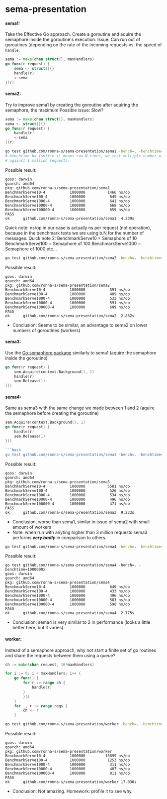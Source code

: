 # sema-presentation


#### sema1:
Take the Effective Go approach. Create a goroutine and aquire the semaphore inside the goroutine's execution.
Issue: Can run out of goroutines (depending on the rate of the incoming requests vs. the speed of `handle`.
```go
sema := make(chan struct{}, maxHandlers)
go func(r request) {
    sema <- struct{}{}
    handle(r)
    <-sema
}(r)

```
#### sema2:
Try to improve sema1 by creating the goroutine after aquiring the semaphore, the maximum
Possible issue: Slow?
```go
sema := make(chan struct{}, maxHandlers)
sema <- struct{}{}
go func(r request) {
    handle(r)
    <-sema
}(r)
```

```bash
go test github.com/ronna-s/sema-presentation/sema1 -bench=. -benchtime=1000000x
#-benchtime Nx (suffix x) means run N times, we test multiple number of workers
# against 1 million requests.
```
Possible result:
```
goos: darwin
goarch: amd64
pkg: github.com/ronna-s/sema-presentation/sema1
BenchmarkServe10-4       	 1000000	      1466 ns/op
BenchmarkServe100-4      	 1000000	       649 ns/op
BenchmarkServe1000-4     	 1000000	       641 ns/op
BenchmarkServe10000-4    	 1000000	       668 ns/op
BenchmarkServe100000-4   	 1000000	       659 ns/op
PASS
ok  	github.com/ronna-s/sema-presentation/sema1	4.239s
```

Quick note: ns/op in our case is actually ns per request (not operation), because in the benchmark tests we are using b.N for the number of messages.
Quick note 2: 
BenchmarkServe10 = Semaphore of 10
BenchmarkServe100 = Semaphore of 100
BenchmarkServe1000 = Semaphore of 1000
etc...

```bash
go test github.com/ronna-s/sema-presentation/sema2 -bench=. -benchtime=1000000x
```
Possible result:
```
goos: darwin
goarch: amd64
pkg: github.com/ronna-s/sema-presentation/sema2
BenchmarkServe10-4       	 1000000	       591 ns/op
BenchmarkServe100-4      	 1000000	       489 ns/op
BenchmarkServe1000-4     	 1000000	       533 ns/op
BenchmarkServe10000-4    	 1000000	       591 ns/op
BenchmarkServe100000-4   	 1000000	       609 ns/op
PASS
ok  	github.com/ronna-s/sema-presentation/sema2	2.832s
```

- Conclusion: Seems to be similar, an advantage to sema2 on lower numbers of goroutines (workers)

#### sema3:
Use the [Go semaphore package](https://godoc.org/golang.org/x/sync/semaphore) similarly to sema1 (aquire the semaphore inside the goroutine)
```go
go func(r request) {
    sem.Acquire(context.Background(), 1)
    handle(r)
    sem.Release(1)
}()
```
#### sema4:
Same as sema3 with the same change we made between 1 and 2 (aquire the semaphore before creating the goroutine)
```go
sem.Acquire(context.Background(), 1)
go func(r request) {
    handle(r)
    sem.Release(1)
}()

```bash
go test github.com/ronna-s/sema-presentation/sema3 -bench=. -benchtime=1000000x
```
Possible result:
```
goos: darwin
goarch: amd64
pkg: github.com/ronna-s/sema-presentation/sema3
BenchmarkServe10-4       	 1000000	      5581 ns/op
BenchmarkServe100-4      	 1000000	       526 ns/op
BenchmarkServe1000-4     	 1000000	       534 ns/op
BenchmarkServe10000-4    	 1000000	       496 ns/op
BenchmarkServe100000-4   	 1000000	       471 ns/op
PASS
ok  	github.com/ronna-s/sema-presentation/sema3	9.233s
```

- Conclusion, worse than sema1, similar in issue of sema2 with small amount of workers
- Note: when run with anyting higher than 3 million requests sema3 performs **_very badly_** in comparison to others. 
 
```bash
go test github.com/ronna-s/sema-presentation/sema4 -bench=. -benchtime=1000000x
```
Possible result:
```
go test github.com/ronna-s/sema-presentation/sema4 -bench=. -benchtime=1000000x
goos: darwin
goarch: amd64
pkg: github.com/ronna-s/sema-presentation/sema4
BenchmarkServe10-4       	 1000000	       649 ns/op
BenchmarkServe100-4      	 1000000	       433 ns/op
BenchmarkServe1000-4     	 1000000	       496 ns/op
BenchmarkServe10000-4    	 1000000	       583 ns/op
BenchmarkServe100000-4   	 1000000	       598 ns/op
PASS
ok  	github.com/ronna-s/sema-presentation/sema4	2.775s
```

- Conclusion: sema4 is very similar to 2 in performance (looks a little better here, but it varies).

#### worker:
Instead of a semaphore approach, why not start a finite set of go routines and share the requests between them using a queue?

```go
ch := make(chan request, 10*maxHandlers)

for i := 0; i < maxHandlers; i++ {
    go func() {
        for r := range ch {
            handle(r)
        }
		}()
	}
	for _, r := range reqs {
		ch <- r
	}
```

```bash
go test github.com/ronna-s/sema-presentation/worker -bench=. -benchtime=1000000x
```
Possible result:
```
goos: darwin
goarch: amd64
pkg: github.com/ronna-s/sema-presentation/worker
BenchmarkServe10-4       	 1000000	     13899 ns/op
BenchmarkServe100-4      	 1000000	      1253 ns/op
BenchmarkServe1000-4     	 1000000	       311 ns/op
BenchmarkServe10000-4    	 1000000	       407 ns/op
BenchmarkServe100000-4   	 1000000	       811 ns/op
PASS
ok  	github.com/ronna-s/sema-presentation/worker	17.030s
```

- Conclusion: Not amazing. Homework: profile it to see why.
